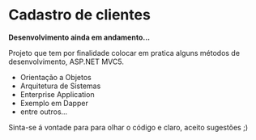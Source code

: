 # Cadastro de clientes

 **Desenvolvimento ainda em andamento...**

Projeto que tem por finalidade colocar em pratica alguns métodos de desenvolvimento, ASP.NET MVC5.
 - Orientação a Objetos
 - Arquitetura de Sistemas 
 - Enterprise Application
 - Exemplo em Dapper
 - entre outros...
 
 
Sinta-se á vontade para para olhar o código e claro, aceito sugestões ;)

